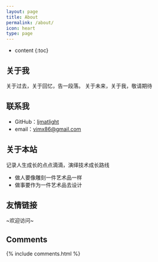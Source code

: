 ```yaml
---
layout: page
title: About
permalink: /about/
icon: heart
type: page
---
```


* content
{:toc}

## 关于我

关于过去，关于回忆，告一段落。 关于未来，关于我，敬请期待

## 联系我

* GitHub：[ljmatlight](https://github.com/ljmatlight)
* email：vimx86@gmail.com

## 关于本站

记录人生成长的点点滴滴，演绎技术成长路线

- 做人要像雕刻一件艺术品一样
- 做事要作为一件艺术品去设计


## 友情链接

~欢迎访问~

## Comments

{% include comments.html %}
